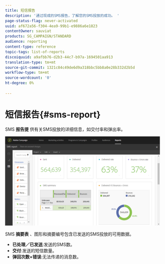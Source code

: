 ```yaml
---
title: 短信报告
description: '通过现成的SMS报告，了解您的SMS投放的成功。 '
page-status-flag: never-activated
uuid: af672a56-f304-4ea9-99b1-e9886a6e1823
contentOwner: sauviat
products: SG_CAMPAIGN/STANDARD
audience: reporting
content-type: reference
topic-tags: list-of-reports
discoiquuid: a9afbb76-d2b3-44c7-b97a-1694501aa913
translation-type: tm+mt
source-git-commit: 1321c84c49de6d9a318bbc5bb8a0e28b332d2b5d
workflow-type: tm+mt
source-wordcount: '0'
ht-degree: 0%

---
```



# 短信报告{#sms-report}

SMS **报告提** 供有关SMS投放的详细信息，如交付率和弹出率。

![](assets/dynamic_report_sms.png)

SMS **摘要表** 、图形和摘要编号包含已发送的SMS投放的可用数据。

* **已处理／已发送**:发送的SMS数。
* **交付**:发送的短信数量。
* **弹回次数+错误**:无法传递的消息数。

